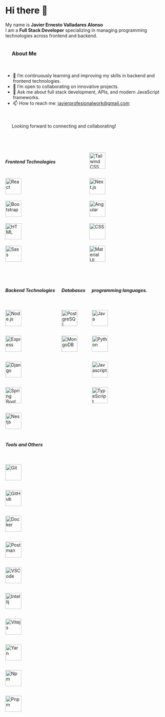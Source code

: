 # Hi there 👋

My name is **Javier Ernesto Valladares Alonso**  
I am a **Full Stack Developer** specializing in managing programming technologies across frontend and backend.
</br>
<div class="container" style="display: flex; gap: 20px; flex-wrap: wrap;">

---

### About Me

- 🌱 I’m continuously learning and improving my skills in backend and frontend technologies.
- 👯 I’m open to collaborating on innovative projects.
- 💬 Ask me about full stack development, APIs, and modern JavaScript frameworks.
- 📫 How to reach me: [javierprofesionalwork@gmail.com](mailto:javierprofesionalwork@gmail.com)

---
Looking forward to connecting and collaborating!

<!-- Frontend Technologies -->
<div class="container" style="width:100%;display: grid; grid-template-columns: repeat(2, 1fr); gap: 20px; margin: 1vh 0;">
<h5>Frontend Technologies</h5>
<img width="50" src="https://raw.githubusercontent.com/marwin1991/profile-technology-icons/refs/heads/main/icons/tailwind_css.png" alt="Tailwind CSS" title="Tailwind CSS"/>
<img width="50" src="https://raw.githubusercontent.com/marwin1991/profile-technology-icons/refs/heads/main/icons/react.png" alt="React" title="React"/>
<img width="50" src="https://raw.githubusercontent.com/marwin1991/profile-technology-icons/refs/heads/main/icons/next_js.png" alt="Next.js" title="Next.js"/>
<img width="50" src="https://raw.githubusercontent.com/marwin1991/profile-technology-icons/refs/heads/main/icons/bootstrap.png" alt="Bootstrap" title="Bootstrap"/>
<img width="50" src="https://cdn.jsdelivr.net/gh/devicons/devicon/icons/angularjs/angularjs-original.svg" alt="Angular" title="Angular"/>
<img width="50" src="https://www.svgrepo.com/show/452228/html-5.svg" alt="HTML" title="HTML"/>
<img width="50" src="https://www.svgrepo.com/show/452185/css-3.svg" alt="CSS" title="CSS"/>
<img width="50" src="https://www.svgrepo.com/show/354310/sass.svg" alt="Sass" title="Sass"/>
<img width="50" src="https://www.svgrepo.com/show/354048/material-ui.svg" alt="Material UI" title=Material UI"/>
</div>


<!-- Backend Technologies -->
<div class="container" style="display: flex;flex-direction:column; gap: 30px; flex-wrap: wrap;">
  <h5>Backend Technologies</h5>
<img width="50" src="https://cdn.jsdelivr.net/gh/devicons/devicon/icons/nodejs/nodejs-original.svg" alt="Node.js" title="Node.js"/>
<img width="50" src="https://cdn.jsdelivr.net/gh/devicons/devicon/icons/express/express-original.svg" alt="Express" title="Express"/>
<img width="50" src="https://www.svgrepo.com/show/373554/django.svg" alt="Django" title="Django"/>
<img width="50" src="https://www.svgrepo.com/show/354380/spring-icon.svg" alt="Spring Boot" title="Spring Boot"/>
  <img width="50" src="https://www.svgrepo.com/show/373863/nest-middleware-js.svg" alt="Nestjs" title="Nestjs"/>
</div>

<!-- Databases -->
<div class="container" style="display: flex;flex-direction:column; gap: 30px; flex-wrap: wrap;">
    <h5>Databases</h5>
  <img width="50" src="https://cdn.jsdelivr.net/gh/devicons/devicon/icons/postgresql/postgresql-original.svg" alt="PostgreSQL" title="PostgreSQL"/>
<img width="50" src="https://cdn.jsdelivr.net/gh/devicons/devicon/icons/mongodb/mongodb-original.svg" alt="MongoDB" title="MongoDB"/>
</div>

<!-- Programing Languages -->
<div class="container" style="display: flex;flex-direction:column; gap: 30px; flex-wrap: wrap;">
    <h5>programming languages.</h5>
<img width="50" src="https://www.svgrepo.com/show/184143/java.svg" alt="Java" title="Java"/>
  <img width="50" src="https://cdn.jsdelivr.net/gh/devicons/devicon/icons/python/python-original.svg" alt="Python" title="Python"/>
<img width="50" src="https://raw.githubusercontent.com/marwin1991/profile-technology-icons/refs/heads/main/icons/javascript.png" alt="Javascript" title="Javascript"/>
<img width="50" src="https://raw.githubusercontent.com/marwin1991/profile-technology-icons/refs/heads/main/icons/typescript.png" alt="TypeScript" title="TypeScript"/>


</div>

<!-- Tools and Others -->
<div class="container" style="display: flex;flex-direction:column; gap: 30px; flex-wrap: wrap;">
   <h5>Tools and Others</h5>
  <img width="50" src="https://cdn.jsdelivr.net/gh/devicons/devicon/icons/git/git-original.svg" alt="Git" title="Git"/>
<img width="50" src="https://cdn.jsdelivr.net/gh/devicons/devicon/icons/github/github-original.svg" alt="GitHub" title="GitHub"/>
<img width="50" src="https://www.svgrepo.com/show/452192/docker.svg" alt="Docker" title="Docker"/>
  <img width="50" src="https://www.svgrepo.com/show/354202/postman-icon.svg" alt="Postman" title="Postman"/>
    <img width="50" src="https://www.svgrepo.com/show/452129/vs-code.svg" alt="VSCode" title="VSCode"/>
      <img width="50" src="https://www.svgrepo.com/show/353906/intellij-idea.svg" alt="Intellij" title="Intellij"/>
      <img width="50" src="https://www.svgrepo.com/show/374167/vite.svg" alt="Vitejs" title="Vitejs"/>
      <img width="50" src="https://www.svgrepo.com/show/349575/yarn.svg" alt="Yarn" title="Yarn"/>
      <img width="50" src="https://www.svgrepo.com/show/452077/npm.svg" alt="Npm" title="Npm"/>
      <img width="50" src="https://www.svgrepo.com/show/373778/light-pnpm.svg" alt="Pnpm" title="Pnpm"/>
</div>




</div>




